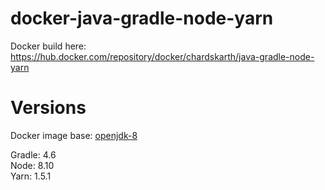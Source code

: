 # docker-java-gradle-node-yarn
Docker build here: https://hub.docker.com/repository/docker/chardskarth/java-gradle-node-yarn

# Versions

Docker image base: [openjdk-8](https://hub.docker.com/_/openjdk)

Gradle: 4.6  
Node: 8.10  
Yarn: 1.5.1  
